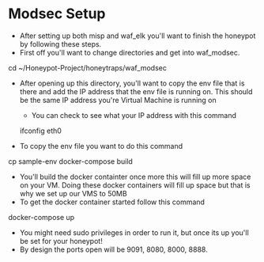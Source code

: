 # Modsec Setup
- After setting up both misp and waf_elk you'll want to finish the honeypot by following these steps.
- First off you'll want to change directories and get into waf_modsec.

cd ~/Honeypot-Project/honeytraps/waf_modsec

- After opening up this directory, you'll want to copy the env file that is there and add the IP address that the env file is running on. This should be the same IP address
  you're Virtual Machine is running on
    - You can check to see what your IP address with this command

  ifconfig eth0

- To copy the env file you want to do this command

cp sample-env 
docker-compose build

- You'll build the docker containter once more this will fill up more space on your VM. Doing these docker containers will fill up space but that is why we set up our VMS to 50MB
- To get the docker container started follow this command

docker-compose up

- You might need sudo privileges in order to run it, but once its up you'll be set for your honeypot!
- By design the ports open will be 9091, 8080, 8000, 8888. 
